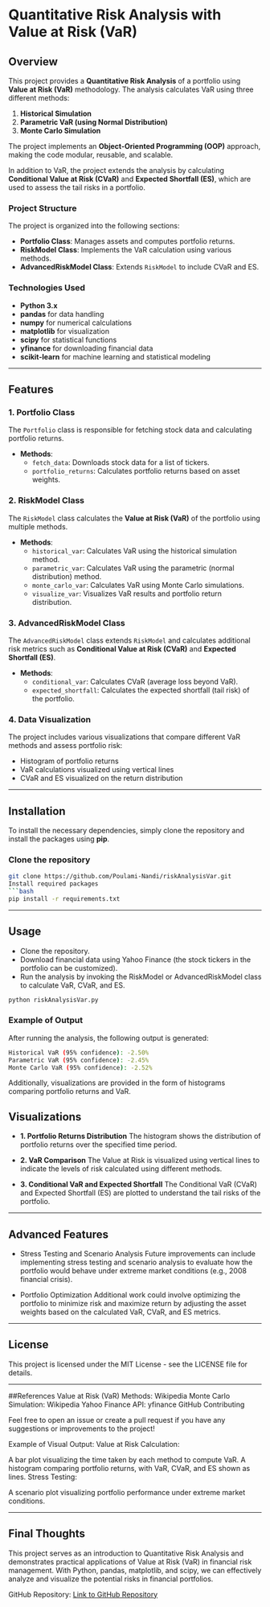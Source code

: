# Quantitative Risk Analysis with Value at Risk (VaR)

## Overview

This project provides a **Quantitative Risk Analysis** of a portfolio using **Value at Risk (VaR)** methodology. The analysis calculates VaR using three different methods:

1. **Historical Simulation**
2. **Parametric VaR (using Normal Distribution)**
3. **Monte Carlo Simulation**

The project implements an **Object-Oriented Programming (OOP)** approach, making the code modular, reusable, and scalable.

In addition to VaR, the project extends the analysis by calculating **Conditional Value at Risk (CVaR)** and **Expected Shortfall (ES)**, which are used to assess the tail risks in a portfolio.

### Project Structure

The project is organized into the following sections:
- **Portfolio Class**: Manages assets and computes portfolio returns.
- **RiskModel Class**: Implements the VaR calculation using various methods.
- **AdvancedRiskModel Class**: Extends `RiskModel` to include CVaR and ES.

### **Technologies Used**

- **Python 3.x**
- **pandas** for data handling
- **numpy** for numerical calculations
- **matplotlib** for visualization
- **scipy** for statistical functions
- **yfinance** for downloading financial data
- **scikit-learn** for machine learning and statistical modeling

---

## Features

### 1. **Portfolio Class**
The `Portfolio` class is responsible for fetching stock data and calculating portfolio returns.

- **Methods**:
    - `fetch_data`: Downloads stock data for a list of tickers.
    - `portfolio_returns`: Calculates portfolio returns based on asset weights.

### 2. **RiskModel Class**
The `RiskModel` class calculates the **Value at Risk (VaR)** of the portfolio using multiple methods.

- **Methods**:
    - `historical_var`: Calculates VaR using the historical simulation method.
    - `parametric_var`: Calculates VaR using the parametric (normal distribution) method.
    - `monte_carlo_var`: Calculates VaR using Monte Carlo simulations.
    - `visualize_var`: Visualizes VaR results and portfolio return distribution.

### 3. **AdvancedRiskModel Class**
The `AdvancedRiskModel` class extends `RiskModel` and calculates additional risk metrics such as **Conditional Value at Risk (CVaR)** and **Expected Shortfall (ES)**.

- **Methods**:
    - `conditional_var`: Calculates CVaR (average loss beyond VaR).
    - `expected_shortfall`: Calculates the expected shortfall (tail risk) of the portfolio.

### 4. **Data Visualization**
The project includes various visualizations that compare different VaR methods and assess portfolio risk:

- Histogram of portfolio returns
- VaR calculations visualized using vertical lines
- CVaR and ES visualized on the return distribution

---

## Installation

To install the necessary dependencies, simply clone the repository and install the packages using **pip**.

### Clone the repository

```bash
git clone https://github.com/Poulami-Nandi/riskAnalysisVar.git
Install required packages
```bash
pip install -r requirements.txt
```
---

## Usage
- Clone the repository.
- Download financial data using Yahoo Finance (the stock tickers in the portfolio can be customized).
- Run the analysis by invoking the RiskModel or AdvancedRiskModel class to calculate VaR, CVaR, and ES.

```bash
python riskAnalysisVar.py
```

### Example of Output
After running the analysis, the following output is generated:
```bash
Historical VaR (95% confidence): -2.50%
Parametric VaR (95% confidence): -2.45%
Monte Carlo VaR (95% confidence): -2.52%
```
Additionally, visualizations are provided in the form of histograms comparing portfolio returns and VaR.

## Visualizations
- **1. Portfolio Returns Distribution**
The histogram shows the distribution of portfolio returns over the specified time period.

- **2. VaR Comparison**
The Value at Risk is visualized using vertical lines to indicate the levels of risk calculated using different methods.

- **3. Conditional VaR and Expected Shortfall**
The Conditional VaR (CVaR) and Expected Shortfall (ES) are plotted to understand the tail risks of the portfolio.

---

## Advanced Features
- Stress Testing and Scenario Analysis
Future improvements can include implementing stress testing and scenario analysis to evaluate how the portfolio would behave under extreme market conditions (e.g., 2008 financial crisis).

- Portfolio Optimization
Additional work could involve optimizing the portfolio to minimize risk and maximize return by adjusting the asset weights based on the calculated VaR, CVaR, and ES metrics.

---

## License
This project is licensed under the MIT License - see the LICENSE file for details.

---
##References
Value at Risk (VaR) Methods: Wikipedia
Monte Carlo Simulation: Wikipedia
Yahoo Finance API: yfinance GitHub
Contributing

Feel free to open an issue or create a pull request if you have any suggestions or improvements to the project!

Example of Visual Output:
Value at Risk Calculation:

A bar plot visualizing the time taken by each method to compute VaR.
A histogram comparing portfolio returns, with VaR, CVaR, and ES shown as lines.
Stress Testing:

A scenario plot visualizing portfolio performance under extreme market conditions.

---
## Final Thoughts
This project serves as an introduction to Quantitative Risk Analysis and demonstrates practical applications of Value at Risk (VaR) in financial risk management. With Python, pandas, matplotlib, and scipy, we can effectively analyze and visualize the potential risks in financial portfolios.

GitHub Repository:
[Link to GitHub Repository](https://github.com/Poulami-Nandi/riskAnalysisVar)
